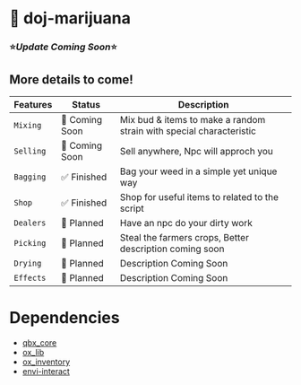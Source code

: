 # 🌱 doj-marijuana 

### ⭐*Update Coming Soon*⭐
## More details to come!


| Features     		| Status                              	| Description
| --------------------- | ------------------------------------- |------------------------------------- |
| `Mixing`   		| 🔄 Coming Soon  			| Mix bud & items to make a random strain with special characteristic |
| `Selling`   		| 🔄 Coming Soon  			| Sell anywhere, Npc will approch you |
| `Bagging` 		| ✅ Finished 				| Bag your weed in a simple yet unique way  |
| `Shop`   		| ✅ Finished 				| Shop for useful items to related to the script |
| `Dealers`   		| 📅 Planned 				| Have an npc do your dirty work |
| `Picking`        	| 📅 Planned 				| Steal the farmers crops, Better description coming soon|
| `Drying` 		| 📅 Planned 				| Description Coming Soon |
| `Effects` 		| 📅 Planned 				| Description Coming Soon |




# Dependencies
- [qbx_core](https://github.com/Qbox-project/qbx_core) 
- [ox_lib](https://github.com/overextended/ox_lib)
- [ox_inventory](https://github.com/overextended/ox_inventory)
- [envi-interact](https://github.com/Envi-Scripts/envi-interact) 



